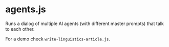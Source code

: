 # agents.js

Runs a dialog of multiple AI agents (with different master prompts) that talk to each other.

For a demo check `write-linguistics-article.js`.
